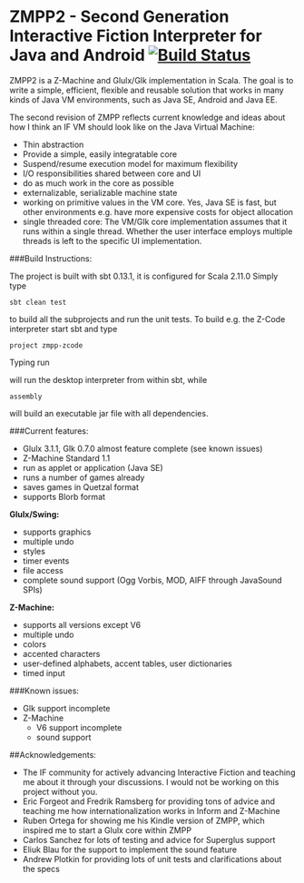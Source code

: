 # ZMPP2 - Second Generation Interactive Fiction Interpreter for Java and Android [![Build Status](https://travis-ci.org/weiju/zmpp2.svg)](https://travis-ci.org/weiju/zmpp2)

ZMPP2 is a Z-Machine and Glulx/Glk implementation in Scala. The goal is to write a simple, efficient, flexible and reusable solution that works in many kinds of Java VM environments, such as Java SE, Android and Java EE.

The second revision of ZMPP reflects current knowledge and ideas about how I think an IF VM should look like on the Java Virtual Machine:

- Thin abstraction 
- Provide a simple, easily integratable core
- Suspend/resume execution model for maximum flexibility
- I/O responsibilities shared between core and UI
- do as much work in the core as possible
- externalizable, serializable machine state
- working on primitive values in the VM core. Yes, Java SE is
  fast, but other environments e.g. have more expensive costs for
  object allocation
- single threaded core: The VM/Glk core implementation assumes that
  it runs within a single thread. Whether the user interface employs
  multiple threads is left to the specific UI implementation.

###Build Instructions:

The project is built with sbt 0.13.1, it is configured for Scala 2.11.0
Simply type

	sbt clean test

to build all the subprojects and run the unit tests. To build e.g. the Z-Code interpreter
start sbt and type

	project zmpp-zcode

Typing
	run <path-to-z-code-game>

will run the desktop interpreter from within sbt, while

	assembly

will build an executable jar file with all dependencies.


###Current features:

- Glulx 3.1.1, Glk 0.7.0 almost feature complete (see known issues)
- Z-Machine Standard 1.1
- run as applet or application (Java SE)
- runs a number of games already
- saves games in Quetzal format
- supports Blorb format

<b>Glulx/Swing:</b>

- supports graphics
- multiple undo
- styles
- timer events
- file access
- complete sound support (Ogg Vorbis, MOD, AIFF through JavaSound SPIs)

<b>Z-Machine:</b>

- supports all versions except V6
- multiple undo
- colors
- accented characters
- user-defined alphabets, accent tables, user dictionaries
- timed input

###Known issues:

- Glk support incomplete
- Z-Machine
  - V6 support incomplete
  - sound support

##Acknowledgements:

- The IF community for actively advancing Interactive Fiction and teaching
  me about it through your discussions. I would not be working on this
  project without you.
- Eric Forgeot and Fredrik Ramsberg for providing tons of advice and
  teaching me how internationalization works in Inform and Z-Machine
- Ruben Ortega for showing me his Kindle version of ZMPP, which inspired
  me to start a Glulx core within ZMPP
- Carlos Sanchez for lots of testing and advice for Superglus support
- Eliuk Blau for the support to implement the sound feature
- Andrew Plotkin for providing lots of unit tests and clarifications
  about the specs
